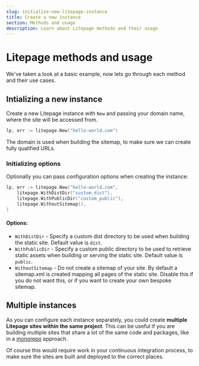 ```yaml
---
slug: initialize-new-litepage-instance
title: Create a new instance
section: Methods and usage
description: Learn about Litepage methods and their usage
---
```


# Litepage methods and usage

We've taken a look at a basic example, now lets go through each method and their use cases.

## Intializing a new instance

Create a new Litepage instance with `New` and passing your domain name, where the site will be accessed from.

```go
lp, err := litepage.New("hello-world.com")
```

The domain is used when building the sitemap, to make sure we can create fully qualified URLs.

### Initializing options

Optionally you can pass configuration options when creating the instance:

```go
lp, err := litepage.New("hello-world.com",
    litepage.WithDistDir("custom_dist"),
    litepage.WithPublicDir("custom_public"),
    litepage.WithoutSitemap(),
)
```

#### Options:

- `WithDistDir` - Specify a custom dist directory to be used when building the static site. Default value is `dist`.
- `WithPublicDir` - Specify a custom public directory to be used to retrieve static assets when building or serving the static site. Default value is `public`.
- `WithoutSitemap` - Do not create a sitemap of your site. By default a sitemap.xml is created mapping all pages of the static site. Disable this if you do not want this, or if you want to create your own bespoke sitemap.

## Multiple instances

As you can configure each instance separately, you could create **multiple Litepage sites within the same project**. This can be useful if you are building multiple sites that share a lot of the same code and packages, like in a [monorepo](https://en.wikipedia.org/wiki/Monorepo) approach.

Of course this would require work in your continuous integration process, to make sure the sites are built and deployed to the correct places.
